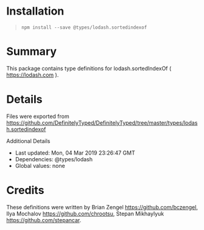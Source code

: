 # Installation
> `npm install --save @types/lodash.sortedindexof`

# Summary
This package contains type definitions for lodash.sortedIndexOf ( https://lodash.com ).

# Details
Files were exported from https://github.com/DefinitelyTyped/DefinitelyTyped/tree/master/types/lodash.sortedindexof

Additional Details
 * Last updated: Mon, 04 Mar 2019 23:26:47 GMT
 * Dependencies: @types/lodash
 * Global values: none

# Credits
These definitions were written by Brian Zengel <https://github.com/bczengel>, Ilya Mochalov <https://github.com/chrootsu>, Stepan Mikhaylyuk <https://github.com/stepancar>.
